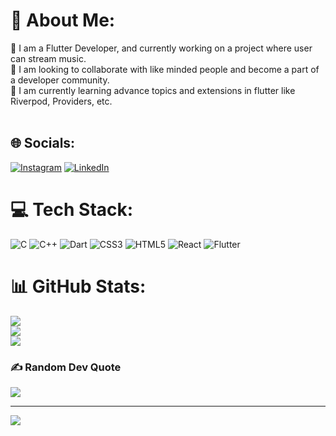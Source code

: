 # 💫 About Me:
🔭 I am a Flutter Developer, and currently working on a project where user can stream music.<br>👯 I am looking to collaborate with like minded people and become a part of a developer community.<br>🌱 I am currently learning advance topics and extensions in flutter like Riverpod, Providers, etc.<br><br>


## 🌐 Socials:
[![Instagram](https://img.shields.io/badge/Instagram-%23E4405F.svg?logo=Instagram&logoColor=white)](https://instagram.com/ayushrag03) [![LinkedIn](https://img.shields.io/badge/LinkedIn-%230077B5.svg?logo=linkedin&logoColor=white)](https://linkedin.com/in/ayush-raghuwanshi-240bb7217) 

# 💻 Tech Stack:
![C](https://img.shields.io/badge/c-%2300599C.svg?style=for-the-badge&logo=c&logoColor=white) ![C++](https://img.shields.io/badge/c++-%2300599C.svg?style=for-the-badge&logo=c%2B%2B&logoColor=white) ![Dart](https://img.shields.io/badge/dart-%230175C2.svg?style=for-the-badge&logo=dart&logoColor=white) ![CSS3](https://img.shields.io/badge/css3-%231572B6.svg?style=for-the-badge&logo=css3&logoColor=white) ![HTML5](https://img.shields.io/badge/html5-%23E34F26.svg?style=for-the-badge&logo=html5&logoColor=white) ![React](https://img.shields.io/badge/react-%2320232a.svg?style=for-the-badge&logo=react&logoColor=%2361DAFB) ![Flutter](https://img.shields.io/badge/Flutter-%2302569B.svg?style=for-the-badge&logo=Flutter&logoColor=white)
# 📊 GitHub Stats:
![](https://github-readme-stats.vercel.app/api?username=AyushRaghuvanshi&theme=dark&hide_border=false&include_all_commits=true&count_private=false)<br/>
![](https://github-readme-streak-stats.herokuapp.com/?user=AyushRaghuvanshi&theme=dark&hide_border=false)<br/>
![](https://github-readme-stats.vercel.app/api/top-langs/?username=AyushRaghuvanshi&theme=dark&hide_border=false&include_all_commits=true&count_private=false&layout=compact)

### ✍️ Random Dev Quote
![](https://quotes-github-readme.vercel.app/api?type=horizontal&theme=radical)

---
[![](https://visitcount.itsvg.in/api?id=AyushRaghuvanshi&icon=0&color=0)](https://visitcount.itsvg.in)

